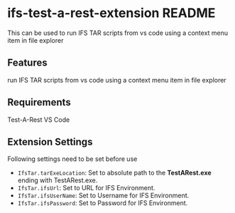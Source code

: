 # ifs-test-a-rest-extension README

This can be used to run IFS TAR scripts from vs code using a context menu item in file explorer

## Features

run IFS TAR scripts from vs code using a context menu item in file explorer

## Requirements

Test-A-Rest
VS Code

## Extension Settings

Following settings need to be set before use


* `IfsTar.tarExeLocation`: Set to absolute path to the **TestARest.exe** ending with TestARest.exe.
* `IfsTar.ifsUrl`: Set to URL for IFS Environment.
* `IfsTar.ifsUserName`: Set to Username for IFS Environment.
* `IfsTar.ifsPassword`: Set to Password for IFS Environment.
